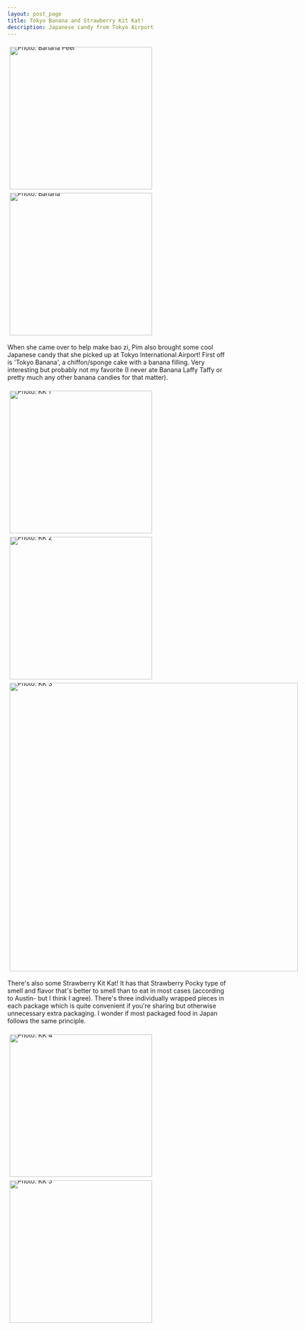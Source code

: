 ```yaml
---
layout: post_page
title: Tokyo Banana and Strawberry Kit Kat!
description: Japanese candy from Tokyo Airport
---
```

<div style="line-height:0;padding:4px 0 0 1px;">
<a href="http://i.imgur.com/4ZKoPRw.jpg" style="display:inline-block;margin:3px;text-decoration:none;"> 
<img alt="Photo: Banana Peel" height="321" src="http://i.imgur.com/4ZKoPRw.jpg" title="Banana Peel" width="321" style="padding:1px;">
</a>
<a href="http://i.imgur.com/HowKVO8.jpg" style="display:inline-block;margin:3px;text-decoration:none;"> 
<img alt="Photo: Banana" height="321" src="http://i.imgur.com/HowKVO8.jpg" title="Banana" width="321" style="padding:1px;">
</a>
</div>

When she came over to help make bao zi, Pim also brought some cool Japanese candy that she picked up at Tokyo International Airport! First off is 'Tokyo Banana', a chiffon/sponge cake with a banana filling. Very interesting but probably not my favorite (I never ate Banana Laffy Taffy or pretty much any other banana candies for that matter). 

<div style="line-height:0;padding:4px 0 0 1px;">
<a href="http://i.imgur.com/8BuQmX3.jpg" style="display:inline-block;margin:3px;text-decoration:none;"> 
<img alt="Photo: KK 1" height="321" src="http://i.imgur.com/8BuQmX3.jpg" title="KK 1" width="321" style="padding:1px;">
</a>
<a href="http://i.imgur.com/n7kghSx.jpg" style="display:inline-block;margin:3px;text-decoration:none;"> 
<img alt="Photo: KK 2" height="321" src="http://i.imgur.com/n7kghSx.jpg" title="KK 2" width="321" style="padding:1px;">
</a>
<a href="http://i.imgur.com/SpCqpCX.jpg" style="display:inline-block;margin:3px;text-decoration:none;"> 
<img alt="Photo: KK 3" height="650" src="http://i.imgur.com/SpCqpCX.jpg" title="KK 3" width="650" style="padding:1px;">
</a>
</div>

There's also some Strawberry Kit Kat! It has that Strawberry Pocky type of smell and flavor that's better to smell than to eat in most cases (according to Austin- but I think I agree). There's three individually wrapped pieces in each package which is quite convenient if you're sharing but otherwise unnecessary extra packaging. I wonder if most packaged food in Japan follows the same principle. 

<div style="line-height:0;padding:4px 0 0 1px;">
<a href="http://i.imgur.com/pz16mjT.jpg" style="display:inline-block;margin:3px;text-decoration:none;"> 
<img alt="Photo: KK 4" height="321" src="http://i.imgur.com/pz16mjT.jpg" title="KK 4" width="321" style="padding:1px;">
</a>
<a href="http://i.imgur.com/kIzcZxq.jpg" style="display:inline-block;margin:3px;text-decoration:none;"> 
<img alt="Photo: KK 5" height="321" src="http://i.imgur.com/kIzcZxq.jpg" title="KK 5" width="321" style="padding:1px;">
</a>
</div>

